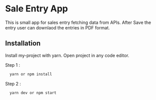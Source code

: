 
# Sale Entry App 

This is small app for sales entry fetching data from APIs.
After Save the entry user can downlaod the entries in PDF format.

## Installation

Install my-project with yarn.
Open project in any code editor.

Step 1 :
```bash
  yarn or npm install
```

Step 2 :
```bash
  yarn dev or npm start
```
